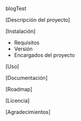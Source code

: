 blogTest

[Descripción del proyecto]

[Instalación]
- Requisitos
- Versión
- Encargados del proyecto

[Uso]


[Documentación]


[Roadmap]


[Licencia]

[Agradecimientos]
